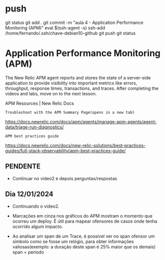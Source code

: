 
# ###################################################################################################################### 
# ###################################################################################################################### 
# ###################################################################################################################### 
#  push

git status
git add .
git commit -m "aula 4 - Application Performance Monitoring (APM)"
eval $(ssh-agent -s)
ssh-add /home/fernando/.ssh/chave-debian10-github
git push
git status



# ###################################################################################################################### 
# ###################################################################################################################### 
# ###################################################################################################################### 
#  Application Performance Monitoring (APM)

The New Relic APM agent reports and stores the state of a server-side application to provide visibility into important metrics like errors, throughput, response times, transactions, and traces. After completing the videos and labs, move on to the next lesson.
 

APM Resources | New Relic Docs  

    Troubleshoot with the APM Summary Page(opens in a new tab)
<https://docs.newrelic.com/docs/apm/agents/manage-apm-agents/agent-data/triage-run-diagnostics/>

    APM best practices guide
<https://docs.newrelic.com/docs/new-relic-solutions/best-practices-guides/full-stack-observability/apm-best-practices-guide/>



## PENDENTE
- Continuar no video2 e depois perguntas/respostas


## Dia 12/01/2024

- Continuando o video2.

- Marcações em cinza nos gráficos do APM mostram o momento que ocorreu um deploy. É útil para mapear ofensores de casos onde tenha ocorrido algum impacto.

- Ao analisar um span de um Trace, é possível ver no span ofensor um simbolo como se fosse um relógio, para obter informações valiosas(exemplo: a duração deste span é 25% maior que os demais)
span = periodo